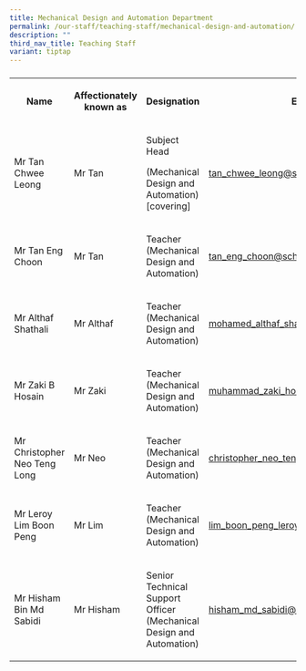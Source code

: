 ```yaml
---
title: Mechanical Design and Automation Department
permalink: /our-staff/teaching-staff/mechanical-design-and-automation/
description: ""
third_nav_title: Teaching Staff
variant: tiptap
---
```

<h3></h3>
<table style="minWidth: 100px">
<colgroup>
<col>
<col>
<col>
<col>
</colgroup>
<tbody>
<tr>
<th rowspan="1" colspan="1">
<p>Name</p>
</th>
<th rowspan="1" colspan="1">
<p>Affectionately
<br>known as</p>
</th>
<th rowspan="1" colspan="1">
<p>Designation</p>
</th>
<th rowspan="1" colspan="1">
<p>Email</p>
</th>
</tr>
<tr>
<td rowspan="1" colspan="1">
<p>Mr Tan Chwee Leong</p>
</td>
<td rowspan="1" colspan="1">
<p>Mr Tan</p>
</td>
<td rowspan="1" colspan="1">
<p>Subject Head</p>
<p>(Mechanical Design and Automation) [covering]</p>
</td>
<td rowspan="1" colspan="1">
<p><a href="mailto:tan_chwee_leong@schools.gov.sg" rel="noopener noreferrer nofollow" target="_blank">tan_chwee_leong@schools.gov.sg</a>
</p>
</td>
</tr>
<tr>
<td rowspan="1" colspan="1">
<p>Mr Tan Eng Choon</p>
</td>
<td rowspan="1" colspan="1">
<p>Mr Tan</p>
</td>
<td rowspan="1" colspan="1">
<p>Teacher
<br>(Mechanical Design and Automation)</p>
</td>
<td rowspan="1" colspan="1">
<p><a href="mailto:tan_eng_choon@schools.gov.sg" rel="noopener noreferrer nofollow" target="_blank">tan_eng_choon@schools.gov.sg</a>
</p>
</td>
</tr>
<tr>
<td rowspan="1" colspan="1">
<p>Mr Althaf Shathali</p>
</td>
<td rowspan="1" colspan="1">
<p>Mr Althaf</p>
</td>
<td rowspan="1" colspan="1">
<p>Teacher
<br>(Mechanical Design and Automation)</p>
</td>
<td rowspan="1" colspan="1">
<p><a href="mailto:mohamed_althaf_shathali@schools.gov.sg" rel="noopener noreferrer nofollow" target="_blank">mohamed_althaf_shathali@schools.gov.sg</a>
</p>
</td>
</tr>
<tr>
<td rowspan="1" colspan="1">
<p>Mr Zaki B Hosain</p>
</td>
<td rowspan="1" colspan="1">
<p>Mr Zaki</p>
</td>
<td rowspan="1" colspan="1">
<p>Teacher
<br>(Mechanical Design and Automation)</p>
</td>
<td rowspan="1" colspan="1">
<p><a href="mailto:muhammad_zaki_hosain@schools.gov.sg" rel="noopener noreferrer nofollow" target="_blank">muhammad_zaki_hosain@schools.gov.sg</a>
</p>
</td>
</tr>
<tr>
<td rowspan="1" colspan="1">
<p>Mr Christopher Neo Teng Long</p>
</td>
<td rowspan="1" colspan="1">
<p>Mr Neo</p>
</td>
<td rowspan="1" colspan="1">
<p>Teacher
<br>(Mechanical Design and Automation)</p>
</td>
<td rowspan="1" colspan="1">
<p><a href="mailto:christopher_neo_teng_long@schools.gov.sg" rel="noopener noreferrer nofollow" target="_blank">christopher_neo_teng_long@schools.gov.sg</a>
</p>
</td>
</tr>
<tr>
<td rowspan="1" colspan="1">
<p>Mr Leroy Lim Boon Peng</p>
</td>
<td rowspan="1" colspan="1">
<p>Mr Lim</p>
</td>
<td rowspan="1" colspan="1">
<p>Teacher
<br>(Mechanical Design and Automation)</p>
</td>
<td rowspan="1" colspan="1">
<p><a href="mailto:lim_boon_peng_leroy@schools.gov.sg" rel="noopener noreferrer nofollow" target="_blank">lim_boon_peng_leroy@schools.gov.sg</a>
</p>
</td>
</tr>
<tr>
<td rowspan="1" colspan="1">
<p>Mr Hisham Bin Md Sabidi</p>
</td>
<td rowspan="1" colspan="1">
<p>Mr Hisham</p>
</td>
<td rowspan="1" colspan="1">
<p>Senior Technical Support Officer
<br>(Mechanical Design and Automation)</p>
</td>
<td rowspan="1" colspan="1">
<p><a href="mailto:hisham_md_sabidi@schools.gov.sg" rel="noopener noreferrer nofollow" target="_blank">hisham_md_sabidi@schools.gov.sg</a>
</p>
</td>
</tr>
</tbody>
</table>
<h4></h4>
<p></p>